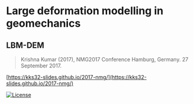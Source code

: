 # Large deformation modelling in geomechanics
## LBM-DEM
> Krishna Kumar (2017), NMG2017 Conference Hamburg, Germany. 27 September 2017.

[https://kks32-slides.github.io/2017-nmg/](https://kks32-slides.github.io/2017-nmg/)

[![License](https://img.shields.io/badge/license-cc--by--4.0-brightgreen.svg)](https://creativecommons.org/licenses/by/4.0/)
